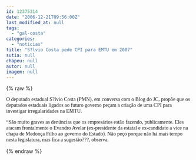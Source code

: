 ```yaml
---
id: 12375314
date: "2006-12-21T09:56:00Z"
last_modified_at: null
tags:
  - "gal-costa"
categories:
  - "noticias"
title: "S?lvio Costa pede CPI para EMTU em 2007"
sutia: null
chapeu: null
autor: null
imagem: null
---
```

{% raw %}
<p><P><FONT face=Verdana>O deputado estadual S?lvio Costa (PMN), em conversa com o Blog do JC, propõe que os deputados estaduais ligados ao futuro governo peçam a criação de uma CPI para investigar irregularidades na EMTU. </FONT></P></p>
<p><P><FONT face=Verdana>“São muito graves as denúncias que os empresários estão fazendo, publicamente. Eles atacam frontalmente o Evandro Avelar (ex-presidente da estatal e ex-candidato a vice na chapa de Medonça Filho ao governo do Estado). Não peço porque não há mais tempo nesta legislatura, mas fica a sugestão???, observa.</FONT></P> </p>
{% endraw %}